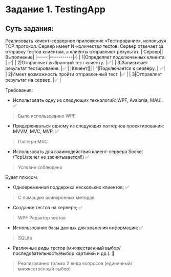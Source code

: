 # Задание 1. TestingApp
## Суть задания:
Реализовать клиент-серверное приложение «Тестирование», используя TCP протокол. Сервер имеет N-количество тестов. Сервер отвечает за отправку тестов клиентам, а клиенты отправляют результат. 
| Сервер||Выполнение|
|-----:|-----------|-|
|     1|Определяет подключенных клиента. | :white_check_mark:|
|     2|Отправляет выбранный тест клиенту.    |:white_check_mark: |
|     3|Записывает результат тестирования.    |:white_check_mark: |
|Клиент|||
|     1|Подключается к серверу. | :white_check_mark:|
|     2|Имеет возможность пройти отправленный тест.  |:white_check_mark: |
|     3|Отправляет результат на сервер.    |:white_check_mark: |

Требования: 
- Использовать одну из следующих технологий: WPF, Avalonia, MAUI. :white_check_mark:
> Было использованно WPF
-	Придерживаться одному из следующих паттернов проектирования: MVVM, MVC, MVP. :white_check_mark:
> Паттерн MVC
-	Использовать для взаимодействия клиент-сервера Socket (TcpListener не засчитывается!!) :white_check_mark:
> Условие соблюдено

Будет плюсом: 
-	Одновременная поддержка нескольких клиентов; :white_check_mark:
> С помощью асинхронных методов
-	Создание тестов на сервере; :white_check_mark:
> WPF Редактор тестов
-	Использование базы данных для хранения информации; :white_check_mark:
> SQLite
-	Различные виды тестов (множественный выбор/последовательность/выбор картинки и др.). :black_square_button:
> Реализованно только 2 вида вопросов (единичный/множественный выбор)
